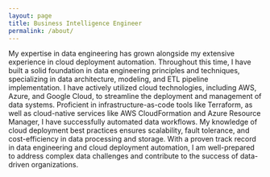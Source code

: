 ```yaml
---
layout: page
title: Business Intelligence Engineer
permalink: /about/
---
```


My expertise in data engineering has grown alongside my extensive experience in cloud deployment automation. Throughout this time, I have built a solid foundation in data engineering principles and techniques, specializing in data architecture, modeling, and ETL pipeline implementation. I have actively utilized cloud technologies, including AWS, Azure, and Google Cloud, to streamline the deployment and management of data systems. Proficient in infrastructure-as-code tools like Terraform, as well as cloud-native services like AWS CloudFormation and Azure Resource Manager, I have successfully automated data workflows. My knowledge of cloud deployment best practices ensures scalability, fault tolerance, and cost-efficiency in data processing and storage. With a proven track record in data engineering and cloud deployment automation, I am well-prepared to address complex data challenges and contribute to the success of data-driven organizations.


